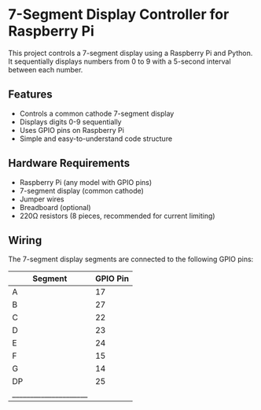 # 7-Segment Display Controller for Raspberry Pi

This project controls a 7-segment display using a Raspberry Pi and Python. It sequentially displays numbers from 0 to 9 with a 5-second interval between each number.

## Features

- Controls a common cathode 7-segment display
- Displays digits 0-9 sequentially
- Uses GPIO pins on Raspberry Pi
- Simple and easy-to-understand code structure

## Hardware Requirements

- Raspberry Pi (any model with GPIO pins)
- 7-segment display (common cathode)
- Jumper wires
- Breadboard (optional)
- 220Ω resistors (8 pieces, recommended for current limiting)

## Wiring

The 7-segment display segments are connected to the following GPIO pins:

| Segment | GPIO Pin |
|---------|-----------|
| A       | 17        |
| B       | 27        |
| C       | 22        |
| D       | 23        |
| E       | 24        |
| F       | 15        |
| G       | 14        |
| DP      | 25        |
|_____________________|
